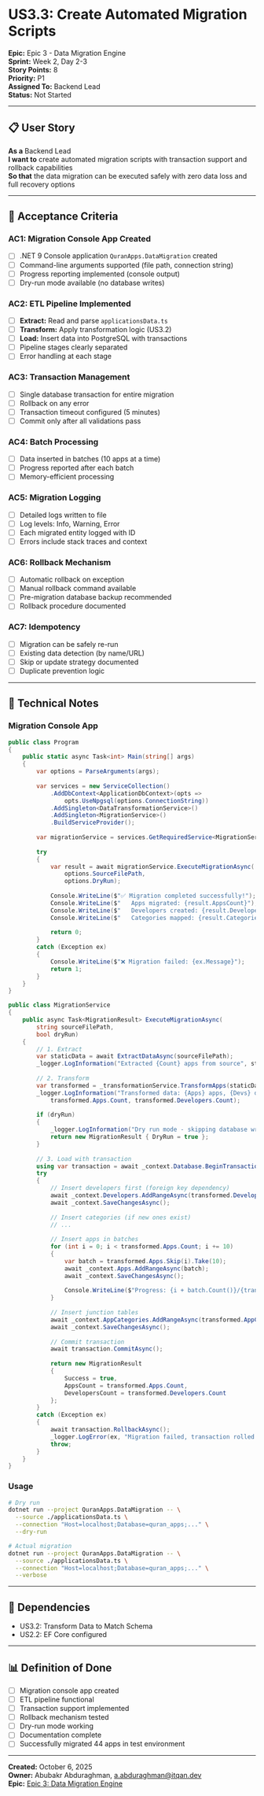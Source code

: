 # US3.3: Create Automated Migration Scripts

**Epic:** Epic 3 - Data Migration Engine  
**Sprint:** Week 2, Day 2-3  
**Story Points:** 8  
**Priority:** P1  
**Assigned To:** Backend Lead  
**Status:** Not Started

---

## 📋 User Story

**As a** Backend Lead  
**I want to** create automated migration scripts with transaction support and rollback capabilities  
**So that** the data migration can be executed safely with zero data loss and full recovery options

---

## 🎯 Acceptance Criteria

### AC1: Migration Console App Created
- [ ] .NET 9 Console application `QuranApps.DataMigration` created
- [ ] Command-line arguments supported (file path, connection string)
- [ ] Progress reporting implemented (console output)
- [ ] Dry-run mode available (no database writes)

### AC2: ETL Pipeline Implemented
- [ ] **Extract:** Read and parse `applicationsData.ts`
- [ ] **Transform:** Apply transformation logic (US3.2)
- [ ] **Load:** Insert data into PostgreSQL with transactions
- [ ] Pipeline stages clearly separated
- [ ] Error handling at each stage

### AC3: Transaction Management
- [ ] Single database transaction for entire migration
- [ ] Rollback on any error
- [ ] Transaction timeout configured (5 minutes)
- [ ] Commit only after all validations pass

### AC4: Batch Processing
- [ ] Data inserted in batches (10 apps at a time)
- [ ] Progress reported after each batch
- [ ] Memory-efficient processing

### AC5: Migration Logging
- [ ] Detailed logs written to file
- [ ] Log levels: Info, Warning, Error
- [ ] Each migrated entity logged with ID
- [ ] Errors include stack traces and context

### AC6: Rollback Mechanism
- [ ] Automatic rollback on exception
- [ ] Manual rollback command available
- [ ] Pre-migration database backup recommended
- [ ] Rollback procedure documented

### AC7: Idempotency
- [ ] Migration can be safely re-run
- [ ] Existing data detection (by name/URL)
- [ ] Skip or update strategy documented
- [ ] Duplicate prevention logic

---

## 📝 Technical Notes

### Migration Console App
```csharp
public class Program
{
    public static async Task<int> Main(string[] args)
    {
        var options = ParseArguments(args);
        
        var services = new ServiceCollection()
            .AddDbContext<ApplicationDbContext>(opts =>
                opts.UseNpgsql(options.ConnectionString))
            .AddSingleton<DataTransformationService>()
            .AddSingleton<MigrationService>()
            .BuildServiceProvider();
        
        var migrationService = services.GetRequiredService<MigrationService>();
        
        try
        {
            var result = await migrationService.ExecuteMigrationAsync(
                options.SourceFilePath,
                options.DryRun);
            
            Console.WriteLine($"✅ Migration completed successfully!");
            Console.WriteLine($"   Apps migrated: {result.AppsCount}");
            Console.WriteLine($"   Developers created: {result.DevelopersCount}");
            Console.WriteLine($"   Categories mapped: {result.CategoriesCount}");
            
            return 0;
        }
        catch (Exception ex)
        {
            Console.WriteLine($"❌ Migration failed: {ex.Message}");
            return 1;
        }
    }
}

public class MigrationService
{
    public async Task<MigrationResult> ExecuteMigrationAsync(
        string sourceFilePath,
        bool dryRun)
    {
        // 1. Extract
        var staticData = await ExtractDataAsync(sourceFilePath);
        _logger.LogInformation("Extracted {Count} apps from source", staticData.Count);
        
        // 2. Transform
        var transformed = _transformationService.TransformApps(staticData);
        _logger.LogInformation("Transformed data: {Apps} apps, {Devs} developers",
            transformed.Apps.Count, transformed.Developers.Count);
        
        if (dryRun)
        {
            _logger.LogInformation("Dry run mode - skipping database write");
            return new MigrationResult { DryRun = true };
        }
        
        // 3. Load with transaction
        using var transaction = await _context.Database.BeginTransactionAsync();
        try
        {
            // Insert developers first (foreign key dependency)
            await _context.Developers.AddRangeAsync(transformed.Developers);
            await _context.SaveChangesAsync();
            
            // Insert categories (if new ones exist)
            // ... 
            
            // Insert apps in batches
            for (int i = 0; i < transformed.Apps.Count; i += 10)
            {
                var batch = transformed.Apps.Skip(i).Take(10);
                await _context.Apps.AddRangeAsync(batch);
                await _context.SaveChangesAsync();
                
                Console.WriteLine($"Progress: {i + batch.Count()}/{transformed.Apps.Count}");
            }
            
            // Insert junction tables
            await _context.AppCategories.AddRangeAsync(transformed.AppCategories);
            await _context.SaveChangesAsync();
            
            // Commit transaction
            await transaction.CommitAsync();
            
            return new MigrationResult
            {
                Success = true,
                AppsCount = transformed.Apps.Count,
                DevelopersCount = transformed.Developers.Count
            };
        }
        catch (Exception ex)
        {
            await transaction.RollbackAsync();
            _logger.LogError(ex, "Migration failed, transaction rolled back");
            throw;
        }
    }
}
```

### Usage
```bash
# Dry run
dotnet run --project QuranApps.DataMigration -- \
  --source ./applicationsData.ts \
  --connection "Host=localhost;Database=quran_apps;..." \
  --dry-run

# Actual migration
dotnet run --project QuranApps.DataMigration -- \
  --source ./applicationsData.ts \
  --connection "Host=localhost;Database=quran_apps;..." \
  --verbose
```

---

## 🔗 Dependencies
- US3.2: Transform Data to Match Schema
- US2.2: EF Core configured

---

## 📊 Definition of Done
- [ ] Migration console app created
- [ ] ETL pipeline functional
- [ ] Transaction support implemented
- [ ] Rollback mechanism tested
- [ ] Dry-run mode working
- [ ] Documentation complete
- [ ] Successfully migrated 44 apps in test environment

---

**Created:** October 6, 2025  
**Owner:** Abubakr Abduraghman, a.abduraghman@itqan.dev  
**Epic:** [Epic 3: Data Migration Engine](../epics/epic-3-data-migration-engine.md)
